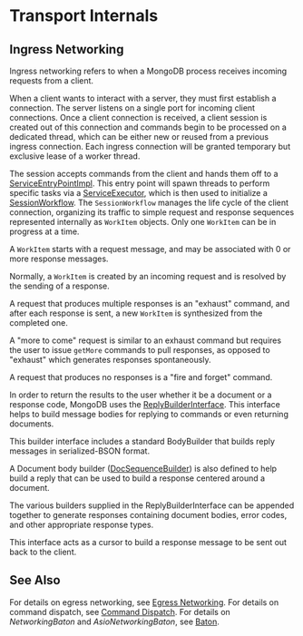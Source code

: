 # Transport Internals
## Ingress Networking

Ingress networking refers to when a MongoDB process receives incoming requests 
from a client.

When a client wants to interact with a server, they must first establish a 
connection. The server listens on a single port for incoming client connections. 
Once a client connection is received, a client session is created out of this
connection and commands begin to be processed on a dedicated thread, which
can be either new or reused from a previous ingress connection. Each ingress
connection will be granted temporary but exclusive lease of a worker thread.

The session accepts commands from the client and hands them off to a 
[ServiceEntryPointImpl]. This entry point will spawn threads to perform specific 
tasks via a [ServiceExecutor], which is then used to initialize a 
[SessionWorkflow]. The `SessionWorkflow` manages the life cycle of the client
connection, organizing its traffic to simple request and response sequences
represented internally as `WorkItem` objects. Only one `WorkItem` can be in
progress at a time.

A `WorkItem` starts with a request message, and may be associated with 0 or
more response messages.

Normally, a `WorkItem` is created by an incoming request
and is resolved by the sending of a response.

A request that produces multiple responses is an "exhaust" command, and
after each response is sent, a new `WorkItem` is synthesized from the
completed one.

A "more to come" request is similar to an exhaust command but requires the user to
issue `getMore` commands to pull responses, as opposed to "exhaust" which generates
responses spontaneously.

A request that produces no responses is a "fire and forget" command.

In order to return the results to the user whether it be a document or a response 
code, MongoDB uses the [ReplyBuilderInterface]. This interface helps to build 
message bodies for replying to commands or even returning documents.

This builder interface includes a standard BodyBuilder that builds reply 
messages in serialized-BSON format.

A Document body builder ([DocSequenceBuilder]) is also defined to help build a 
reply that can be used to build a response centered around a document.

The various builders supplied in the ReplyBuilderInterface can be appended 
together to generate responses containing document bodies, error codes, and 
other appropriate response types.

This interface acts as a cursor to build a response message to be sent out back 
to the client.

## See Also
For details on egress networking, see [Egress Networking][egress_networking]. For 
details on command dispatch, see [Command Dispatch][command_dispatch]. For details 
on *NetworkingBaton* and *AsioNetworkingBaton*, see [Baton][baton].

[ServiceExecutor]: service_executor.h
[SessionWorkflow]: session_workflow.h
[ServiceEntryPoint]: service_entry_point.h
[ServiceEntryPointImpl]: service_entry_point_impl.h
[ReplyBuilderInterface]: ../rpc/reply_builder_interface.h
[DocSequenceBuilder]: ../rpc/op_msg.h
[egress_networking]: ../../../docs/egress_networking.md
[command_dispatch]: ../../../docs/command_dispatch.md
[baton]: ../../../docs/baton.md

